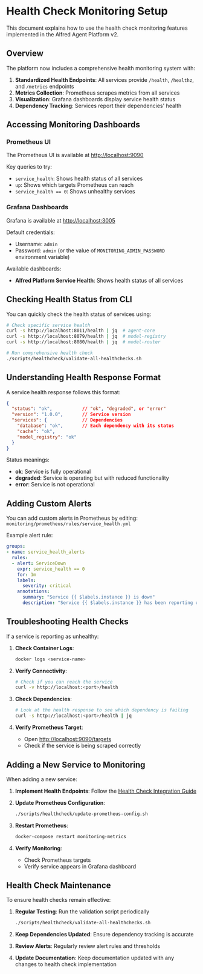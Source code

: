 # Health Check Monitoring Setup

This document explains how to use the health check monitoring features implemented in the Alfred Agent Platform v2.

## Overview

The platform now includes a comprehensive health monitoring system with:

1. **Standardized Health Endpoints**: All services provide `/health`, `/healthz`, and `/metrics` endpoints
2. **Metrics Collection**: Prometheus scrapes metrics from all services
3. **Visualization**: Grafana dashboards display service health status
4. **Dependency Tracking**: Services report their dependencies' health

## Accessing Monitoring Dashboards

### Prometheus UI

The Prometheus UI is available at [http://localhost:9090](http://localhost:9090)

Key queries to try:

- `service_health`: Shows health status of all services
- `up`: Shows which targets Prometheus can reach
- `service_health == 0`: Shows unhealthy services

### Grafana Dashboards

Grafana is available at [http://localhost:3005](http://localhost:3005)

Default credentials:
- Username: `admin`
- Password: `admin` (or the value of `MONITORING_ADMIN_PASSWORD` environment variable)

Available dashboards:
- **Alfred Platform Service Health**: Shows health status of all services

## Checking Health Status from CLI

You can quickly check the health status of services using:

```bash
# Check specific service health
curl -s http://localhost:8011/health | jq  # agent-core
curl -s http://localhost:8079/health | jq  # model-registry
curl -s http://localhost:8080/health | jq  # model-router

# Run comprehensive health check
./scripts/healthcheck/validate-all-healthchecks.sh
```

## Understanding Health Response Format

A service health response follows this format:

```json
{
  "status": "ok",           // "ok", "degraded", or "error"
  "version": "1.0.0",       // Service version
  "services": {             // Dependencies
    "database": "ok",       // Each dependency with its status
    "cache": "ok",
    "model_registry": "ok"
  }
}
```

Status meanings:
- **ok**: Service is fully operational
- **degraded**: Service is operating but with reduced functionality
- **error**: Service is not operational

## Adding Custom Alerts

You can add custom alerts in Prometheus by editing:
`monitoring/prometheus/rules/service_health.yml`

Example alert rule:

```yaml
groups:
- name: service_health_alerts
  rules:
  - alert: ServiceDown
    expr: service_health == 0
    for: 1m
    labels:
      severity: critical
    annotations:
      summary: "Service {{ $labels.instance }} is down"
      description: "Service {{ $labels.instance }} has been reporting unhealthy for more than 1 minute."
```

## Troubleshooting Health Checks

If a service is reporting as unhealthy:

1. **Check Container Logs**:
   ```bash
   docker logs <service-name>
   ```

2. **Verify Connectivity**:
   ```bash
   # Check if you can reach the service
   curl -v http://localhost:<port>/health
   ```

3. **Check Dependencies**:
   ```bash
   # Look at the health response to see which dependency is failing
   curl -s http://localhost:<port>/health | jq
   ```

4. **Verify Prometheus Target**:
   - Open [http://localhost:9090/targets](http://localhost:9090/targets)
   - Check if the service is being scraped correctly

## Adding a New Service to Monitoring

When adding a new service:

1. **Implement Health Endpoints**: Follow the [Health Check Integration Guide](../HEALTH_CHECK_INTEGRATION_GUIDE.md)

2. **Update Prometheus Configuration**:
   ```bash
   ./scripts/healthcheck/update-prometheus-config.sh
   ```

3. **Restart Prometheus**:
   ```bash
   docker-compose restart monitoring-metrics
   ```

4. **Verify Monitoring**:
   - Check Prometheus targets
   - Verify service appears in Grafana dashboard

## Health Check Maintenance

To ensure health checks remain effective:

1. **Regular Testing**: Run the validation script periodically
   ```bash
   ./scripts/healthcheck/validate-all-healthchecks.sh
   ```

2. **Keep Dependencies Updated**: Ensure dependency tracking is accurate

3. **Review Alerts**: Regularly review alert rules and thresholds

4. **Update Documentation**: Keep documentation updated with any changes to health check implementation

